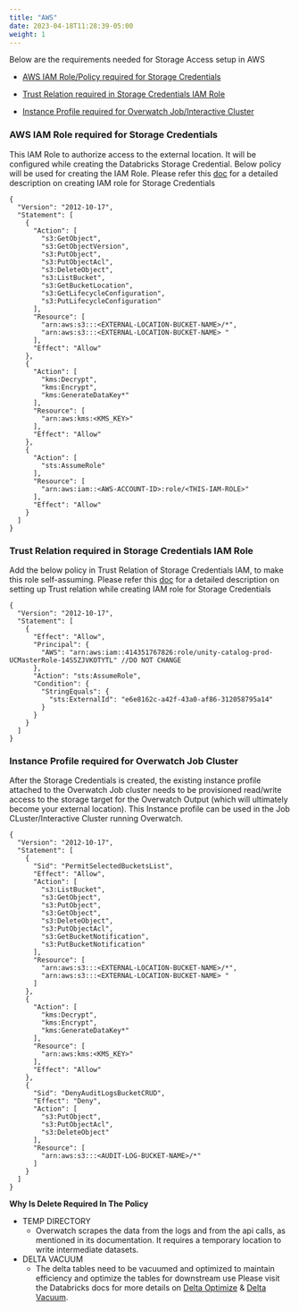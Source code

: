 ```yaml
---
title: "AWS"
date: 2023-04-18T11:28:39-05:00
weight: 1
---
```

Below are the requirements needed for Storage Access setup in AWS 

* [AWS IAM Role/Policy required for Storage Credentials](#aws-iam-role-required-for-storage-credentials)

* [Trust Relation required in Storage Credentials IAM Role](#trust-relation-required-in-storage-credentials-iam-role)

* [Instance Profile required for Overwatch Job/Interactive Cluster](#instance-profile-required-for-overwatch-job-cluster)


### AWS IAM Role required for Storage Credentials

This IAM Role to authorize access to the external location. It will be configured while creating the Databricks Storage Credential. 
Below policy will be used for creating the IAM Role. Please refer this [doc](https://docs.databricks.com/data-governance/unity-catalog/manage-external-locations-and-credentials.html#manage-storage-credentials) for a detailed description on creating IAM role for Storage Credentials 

```
{
  "Version": "2012-10-17",
  "Statement": [
    {
      "Action": [
        "s3:GetObject",
        "s3:GetObjectVersion",
        "s3:PutObject",
        "s3:PutObjectAcl",
        "s3:DeleteObject",
        "s3:ListBucket",
        "s3:GetBucketLocation",
        "s3:GetLifecycleConfiguration",
        "s3:PutLifecycleConfiguration"
      ],
      "Resource": [
        "arn:aws:s3:::<EXTERNAL-LOCATION-BUCKET-NAME>/*",
        "arn:aws:s3:::<EXTERNAL-LOCATION-BUCKET-NAME> "
      ],
      "Effect": "Allow"
    },
    {
      "Action": [
        "kms:Decrypt",
        "kms:Encrypt",
        "kms:GenerateDataKey*"
      ],
      "Resource": [
        "arn:aws:kms:<KMS_KEY>"
      ],
      "Effect": "Allow"
    },
    {
      "Action": [
        "sts:AssumeRole"
      ],
      "Resource": [
        "arn:aws:iam::<AWS-ACCOUNT-ID>:role/<THIS-IAM-ROLE>"
      ],
      "Effect": "Allow"
    }
  ]
}
```

### Trust Relation required in Storage Credentials IAM Role
Add the below policy in Trust Relation of Storage Credentials IAM, 
to make this role self-assuming. Please refer this 
[doc](https://docs.databricks.com/data-governance/unity-catalog/manage-external-locations-and-credentials.html#manage-storage-credentials) 
for a detailed description on setting up Trust relation while creating IAM role for Storage Credentials  
```
{
  "Version": "2012-10-17",
  "Statement": [
    {
      "Effect": "Allow",
      "Principal": {
        "AWS": "arn:aws:iam::414351767826:role/unity-catalog-prod-UCMasterRole-14S5ZJVKOTYTL" //DO NOT CHANGE
      },
      "Action": "sts:AssumeRole",
      "Condition": {
        "StringEquals": {
          "sts:ExternalId": "e6e8162c-a42f-43a0-af86-312058795a14"
        }
      }
    }
  ]
}
```

### Instance Profile required for Overwatch Job Cluster

After the Storage Credentials is created, the existing instance profile attached to the Overwatch Job cluster needs 
to be provisioned read/write access to the storage target for the Overwatch Output (which will ultimately become your external location).
This Instance profile can be used in the Job CLuster/Interactive Cluster running Overwatch.

```
{
  "Version": "2012-10-17",
  "Statement": [
    {
      "Sid": "PermitSelectedBucketsList",
      "Effect": "Allow",
      "Action": [
        "s3:ListBucket",
        "s3:GetObject",
        "s3:PutObject",
        "s3:GetObject",
        "s3:DeleteObject",
        "s3:PutObjectAcl",
        "s3:GetBucketNotification",
        "s3:PutBucketNotification"
      ],
      "Resource": [
        "arn:aws:s3:::<EXTERNAL-LOCATION-BUCKET-NAME>/*",
        "arn:aws:s3:::<EXTERNAL-LOCATION-BUCKET-NAME> "
      ]
    },
    {
      "Action": [
        "kms:Decrypt",
        "kms:Encrypt",
        "kms:GenerateDataKey*"
      ],
      "Resource": [
        "arn:aws:kms:<KMS_KEY>"
      ],
      "Effect": "Allow"
    },
    {
      "Sid": "DenyAuditLogsBucketCRUD",
      "Effect": "Deny",
      "Action": [
        "s3:PutObject",
        "s3:PutObjectAcl",
        "s3:DeleteObject"
      ],
      "Resource": [
        "arn:aws:s3:::<AUDIT-LOG-BUCKET-NAME>/*"
      ]
    }
  ]
}
```


**Why Is Delete Required In The Policy**

* TEMP DIRECTORY
  * Overwatch scrapes the data from the logs and from the api calls, as mentioned in its documentation. 
  It requires a temporary location to write intermediate datasets.
* DELTA VACUUM
  * The delta tables need to be vacuumed and optimized to maintain efficiency and optimize the tables for downstream use
  Please visit the Databricks docs for more details on 
  [Delta Optimize](https://docs.databricks.com/sql/language-manual/delta-optimize.html) & 
  [Delta Vacuum](https://docs.databricks.com/sql/language-manual/delta-vacuum.html).
